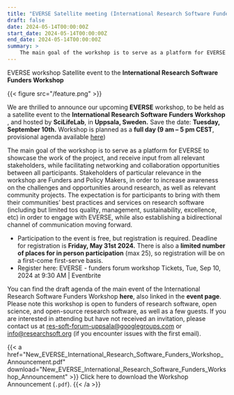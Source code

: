```yaml
---
title: "EVERSE Satellite meeting (International Research Software Funders Workshop)"
draft: false
date: 2024-05-14T00:00:00Z
start_date: 2024-05-14T00:00:00Z
end_date: 2024-05-14T00:00:00Z
summary: >
    The main goal of the workshop is to serve as a platform for EVERSE to showcase the work of the project, and receive input from all relevant stakeholders, while facilitating networking and collaboration opportunities between all participants. Stakeholders of particular relevance in the workshop are Funders and Policy Makers, in order to increase awareness on the challenges and opportunities around research, as well as relevant community projects. The expectation is for participants to bring with them their communities’ best practices and services on research software (including but limited tos quality, management, sustainability, excellence, etc) in order to engage with EVERSE, while also establishing a bidirectional channel of communication moving forward.
---
```


EVERSE workshop
Satellite event to the
**International Research Software Funders Workshop**

{{< figure src="/feature.png" >}}

We are thrilled to announce our upcoming **EVERSE** workshop, to be held as a satellite event to the **International Research Software Funders Workshop** , and hosted by **SciLifeLab**, in **Uppsala, Sweden.**
Save the date: **Tuesday, September 10th.** Workshop is planned as a **full day (9 am – 5 pm CEST**, provisional agenda available [here](EVERSE_Workshop_IRSFW_2024_provisional_Agenda.pdf))

The main goal of the workshop is to serve as a platform for EVERSE to showcase the work of the project, and receive input from all relevant stakeholders, while facilitating networking and collaboration opportunities between all participants. Stakeholders of particular relevance in the workshop are Funders and Policy Makers, in order to increase awareness on the challenges and opportunities around research, as well as relevant community projects. 
The expectation is for participants to bring with them their communities’ best practices and services on research software (including but limited tos quality, management, sustainability, excellence, etc) in order to engage with EVERSE, while also establishing a bidirectional channel of communication moving forward.
- Participation to the event is free, but registration is required. Deadline for registration is **Friday, May 31st 2024.** There is also a **limited number of places for in person participation** (max 25), so registration will be on a first-come first-serve basis.
- Register here: EVERSE - funders forum workshop Tickets, Tue, Sep 10, 2024 at 9:30 AM | Eventbrite

You can find the draft agenda of the main event of the International Research Software Funders Workshop **here**, also linked in the **event page**. Please note this workshop is open to funders of research software, open science, and open-source research software, as well as a few guests. If you are interested in attending but have not received an invitation, please contact us at res-soft-forum-uppsala@googlegroups.com or info@researchsoft.org (if you encounter issues with the first email).



{{< a href="New_EVERSE_International_Research_Software_Funders_Workshop_Announcement.pdf" download="New_EVERSE_International_Research_Software_Funders_Workshop_Announcement" >}}
Click here to download the Workshop Announcement (`.pdf`).
{{< /a >}}








